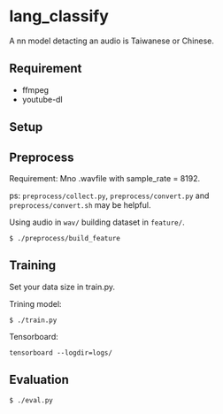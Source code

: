 # lang_classify
A nn model detacting an audio is Taiwanese or Chinese.
## Requirement
* ffmpeg
* youtube-dl
## Setup

## Preprocess
Requirement: Mno .wavfile with sample_rate = 8192.

ps: `preprocess/collect.py`, `preprocess/convert.py` and `preprocess/convert.sh` may be helpful.

Using audio in `wav/` building dataset in `feature/`.
```
$ ./preprocess/build_feature 
```

## Training
Set your data size in train.py.

Trining model:
```
$ ./train.py
```

Tensorboard:
```
tensorboard --logdir=logs/
```

## Evaluation
```
$ ./eval.py
```
